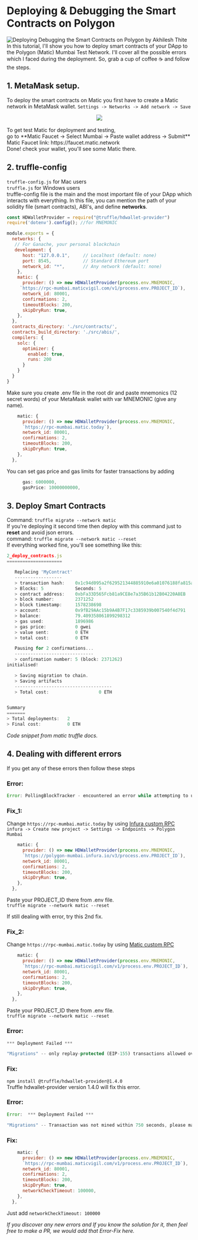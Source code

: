# Deploying & Debugging the Smart Contracts on Polygon
![Deploying   Debugging the Smart Contracts on Polygon by Akhilesh Thite](https://user-images.githubusercontent.com/68826419/128823287-bb88b2f1-5505-4f0a-aa0c-d67708d58546.png)
In this tutorial, I'll show you how to deploy smart contracts of your DApp to the Polygon (Matic) Mumbai Test Network.
I'll cover all the possible errors which I faced during the deployment.
So, grab a cup of coffee ☕️ and follow the steps.

## 1. MetaMask setup.
To deploy the smart contracts on Matic you first have to create a Matic network in MetaMask wallet.
`Settings -> Networks -> Add network -> Save`
<br>
<div align="center"><img src="https://user-images.githubusercontent.com/68826419/128823596-49410c34-9244-42a2-ac3e-1ee3beff63f6.png" /></div><br>
To get test Matic for deployment and testing,
<br>
go to **Matic Faucet -> Select Mumbai -> Paste wallet address -> Submit**
<br>Matic Faucet link: https://faucet.matic.network 
<br>
Done! check your wallet, you'll see some Matic there.

## 2. truffle-config
`truffle-config.js` for Mac users
<br>
`truffle.js` for Windows users
<br>
truffle-config file is the main and the most important file of your DApp which interacts with everything. In this file, you can mention the path of your solidity file (smart contracts), ABI's, and define **networks**.
```javascript
const HDWalletProvider = require("@truffle/hdwallet-provider")
require('dotenv').config(); //for MNEMONIC

module.exports = {
  networks: {
   // For Ganache, your personal blockchain
   development: {
      host: "127.0.0.1",     // Localhost (default: none)
      port: 8545,            // Standard Ethereum port 
      network_id: "*",       // Any network (default: none)
    },
    matic: {
      provider: () => new HDWalletProvider(process.env.MNEMONIC, 
     `https://rpc-mumbai.maticvigil.com/v1/process.env.PROJECT_ID`),
      network_id: 80001,
      confirmations: 2,
      timeoutBlocks: 200,
      skipDryRun: true,
    },
  },
  contracts_directory: './src/contracts/',
  contracts_build_directory: './src/abis/',
  compilers: {
    solc: {
      optimizer: {
        enabled: true,
        runs: 200
      }
    }
  }
}
```
Make sure you create .env file in the root dir and paste mnemonics (12 secret words) of your MetaMask wallet with var MNEMONIC (give any name).
```javascript
    matic: {
      provider: () => new HDWalletProvider(process.env.MNEMONIC, 
      `https://rpc-mumbai.matic.today`),
      network_id: 80001,
      confirmations: 2,
      timeoutBlocks: 200,
      skipDryRun: true,
    },
  },
```
You can set gas price and gas limits for faster transactions by adding
```javascript
      gas: 6000000,
      gasPrice: 10000000000,
```

## 3. Deploy Smart Contracts
Command: `truffle migrate --network matic`
<br>
If you're deploying it second time then deploy with this command just to **reset** and avoid json errors.<br>
command: `truffle migrate --network matic --reset`
<br>
If everything worked fine, you'll see something like this:
```javascript
2_deploy_contracts.js
=====================

   Replacing 'MyContract'
   ------------------
   > transaction hash:    0x1c94d095a2f629521344885910e6a01076188fa815a310765679b05abc09a250
   > Blocks: 5            Seconds: 5
   > contract address:    0xbFa33D565Fcb81a9CE8e7a35B61b12B04220A8EB
   > block number:        2371252
   > block timestamp:     1578238698
   > account:             0x9fB29AAc15b9A4B7F17c3385939b007540f4d791
   > balance:             79.409358061899298312
   > gas used:            1896986
   > gas price:           0 gwei
   > value sent:          0 ETH
   > total cost:          0 ETH

   Pausing for 2 confirmations...
   ------------------------------
   > confirmation number: 5 (block: 2371262)
initialised!

   > Saving migration to chain.
   > Saving artifacts
   -------------------------------------
   > Total cost:                   0 ETH


Summary
=======
> Total deployments:   2
> Final cost:          0 ETH
```
*Code snippet from matic truffle docs.*

## 4. Dealing with different errors
If you get any of these errors then follow these steps

### Error:
```javascript
Error: PollingBlockTracker - encountered an error while attempting to update latest block:
```

### Fix_1:
Change `https://rpc-mumbai.matic.today` by using [Infura custom RPC](https://infura.io)
<br>
`infura -> Create new project -> Settings -> Endpoints -> Polygon Mumbai`
```javascript
    matic: {
      provider: () => new HDWalletProvider(process.env.MNEMONIC, 
      `https://polygon-mumbai.infura.io/v3/process.env.PROJECT_ID`),
      network_id: 80001,
      confirmations: 2,
      timeoutBlocks: 200,
      skipDryRun: true,
    },
  },
```
Paste your PROJECT_ID there from .env file.
<br>
`truffle migrate --network matic --reset`

If still dealing with error, try this 2nd fix.

### Fix_2:
Change `https://rpc-mumbai.matic.today` by using [Matic custom RPC](https://rpc.maticvigil.com/)
<br>
```javascript
    matic: {
      provider: () => new HDWalletProvider(process.env.MNEMONIC, 
      `https://rpc-mumbai.maticvigil.com/v1/process.env.PROJECT_ID`),
      network_id: 80001,
      confirmations: 2,
      timeoutBlocks: 200,
      skipDryRun: true,
    },
  },
```
Paste your PROJECT_ID there from .env file.
<br>
`truffle migrate --network matic --reset`

### Error:
```javascript
*** Deployment Failed ***

"Migrations" -- only replay-protected (EIP-155) transactions allowed over RPC.
```

### Fix:
`npm install @truffle/hdwallet-provider@1.4.0`
<br>
Truffle hdwallet-provider version 1.4.0 will fix this error.

### Error:
```javascript
Error:  *** Deployment Failed ***

"Migrations" -- Transaction was not mined within 750 seconds, please make sure your transaction was properly sent. Be aware that it might still be mined!.
```
### Fix:
```javascript
    matic: {
      provider: () => new HDWalletProvider(process.env.MNEMONIC, 
      `https://rpc-mumbai.maticvigil.com/v1/process.env.PROJECT_ID`),
      network_id: 80001,
      confirmations: 2,
      timeoutBlocks: 200,
      skipDryRun: true,
      networkCheckTimeout: 100000,
    },
  },
```
Just add `networkCheckTimeout: 100000`
<br>

*If you discover any new errors and If you know the solution for it, then feel free to make a PR, we would add that Error-Fix here.*
